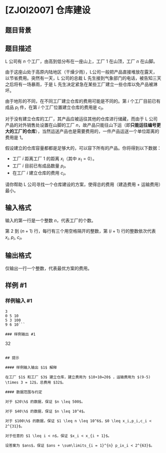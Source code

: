 # [ZJOI2007] 仓库建设

## 题目背景



## 题目描述

L 公司有 $n$ 个工厂，由高到低分布在一座山上，工厂 $1$ 在山顶，工厂 $n$ 在山脚。

由于这座山处于高原内陆地区（干燥少雨），L公司一般把产品直接堆放在露天，以节省费用。突然有一天，L 公司的总裁 L 先生接到气象部门的电话，被告知三天之后将有一场暴雨，于是 L 先生决定紧急在某些工厂建立一些仓库以免产品被淋坏。

由于地形的不同，在不同工厂建立仓库的费用可能是不同的。第 $i$ 个工厂目前已有成品 $p_i$ 件，在第 $i$ 个工厂位置建立仓库的费用是 $c_i$。

对于没有建立仓库的工厂，其产品应被运往其他的仓库进行储藏，而由于 L 公司产品的对外销售处设置在山脚的工厂 $n$，故产品只能往山下运（即**只能运往编号更大的工厂的仓库**），当然运送产品也是需要费用的，一件产品运送一个单位距离的费用是 $1$。

假设建立的仓库容量都都是足够大的，可以容下所有的产品。你将得到以下数据：

- 工厂 $i$ 距离工厂 $1$ 的距离 $x_i$（其中 $x_1=0$）。
- 工厂 $i$ 目前已有成品数量 $p_i$。
- 在工厂 $i$ 建立仓库的费用 $c_i$。

请你帮助 L 公司寻找一个仓库建设的方案，使得总的费用（建造费用 + 运输费用）最小。

## 输入格式

输入的第一行是一个整数 $n$，代表工厂的个数。

第 $2$ 到 $(n + 1)$ 行，每行有三个用空格隔开的整数，第 $(i + 1)$ 行的整数依次代表 $x_i,~p_i,~c_i$。

## 输出格式

仅输出一行一个整数，代表最优方案的费用。

## 样例 #1

### 样例输入 #1
```
3
0 5 10
5 3 100
9 6 10```

### 样例输出 #1

```
32
```

## 提示

#### 样例输入输出 $1$ 解释

在工厂 $1$ 和工厂 $3$ 建立仓库，建立费用为 $10+10=20$ ，运输费用为 $(9-5) \times 3 = 12$，总费用 $32$。

#### 数据范围与约定

对于 $20\%$ 的数据，保证 $n \leq 500$。

对于 $40\%$ 的数据，保证 $n \leq 10^4$。

对于 $100\%$ 的数据，保证 $1 \leq n \leq 10^6$，$0 \leq x_i,p_i,c_i < 2^{31}$。

对于任意的 $1 \leq i < n$，保证 $x_i < x_{i + 1}$。

设答案为 $ans$，保证 $ans + \sum\limits_{i = 1}^{n} p_ix_i < 2^{63}$。
